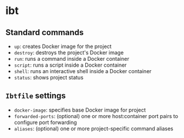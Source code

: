 # ibt

## Standard commands

* `up`: creates Docker image for the project
* `destroy`: destroys the project's Docker image
* `run`: runs a command inside a Docker container
* `script`: runs a script inside a Docker container
* `shell`: runs an interactive shell inside a Docker container
* `status`: shows project status

## `Ibtfile` settings

* `docker-image`: specifies base Docker image for project
* `forwarded-ports`: (optional) one or more host:container port pairs to
configure port forwarding
* `aliases`: (optional) one or more project-specific command aliases
